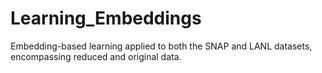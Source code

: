 # Learning_Embeddings
Embedding-based learning applied to both the SNAP and LANL datasets, encompassing reduced and original data.
